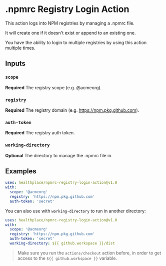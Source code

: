 # .npmrc Registry Login Action

This action logs into NPM registries by managing a .npmrc file.

It will create one if it doesn't exist or append to an existing one.

You have the ability to login to multiple registries by using this action multiple times.

## Inputs

### `scope`

**Required** The registry scope (e.g. @acmeorg).

### `registry`

**Required** The registry domain (e.g. https://npm.pkg.github.com).

### `auth-token`

**Required** The registry auth token.

### `working-directory`

**Optional** The directory to manage the .npmrc file in.

## Examples

```yml
uses: healthplace/npmrc-registry-login-action@v1.0
with:
  scope: '@acmeorg'
  registry: 'https://npm.pkg.github.com'
  auth-token: 'secret'
```

You can also use with `working-directory` to run in another directory:

```yml
uses: healthplace/npmrc-registry-login-action@v1.0
with:
  scope: '@acmeorg'
  registry: 'https://npm.pkg.github.com'
  auth-token: 'secret'
  working-directory: ${{ github.workspace }}/dist
```

> Make sure you run the `actions/checkout` action before, in order to get access
> to the `${{ github.workspace }}` variable.
